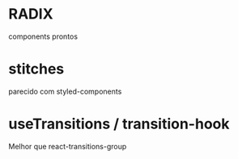 # RADIX

components prontos

# stitches

parecido com styled-components

# useTransitions / transition-hook

Melhor que react-transitions-group
